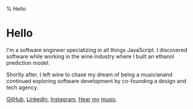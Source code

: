 % Hello

# Hello

I'm a software engineer specializing in all things JavaScript. I discovered software while working in the wine industry  where I built an ethanol prediction model.

Shortly after, I left wine to chase my dream of being a musicianand continued exploring software development by co-founding a design and tech agency.

[GitHub](http://github.com/rgruesbeck/projects),
[LinkedIn](https://www.linkedin.com/in/ron-gruesbeck/),
[Instagram](https://www.instagram.com/kybrdct),
[Hear](https://youtu.be/mq5n-WyPh3A)
[my](https://youtu.be/O8TaunWUPYA)
[music](https://youtu.be/bzTLttOCCj0?t=220).

<style type="text/css">
.title {
	display: none;
}
</style>

